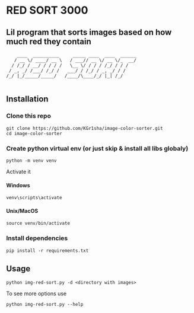 # RED SORT 3000
## Lil program that sorts images based on how much red they contain
```
    ____  __________     _____ ____  ____  ______
   / __ \/ ____/ __ \   / ___// __ \/ __ \/_  __/
  / /_/ / __/ / / / /   \__ \/ / / / /_/ / / /   
 / _, _/ /___/ /_/ /   ___/ / /_/ / _, _/ / /    
/_/ |_/_____/_____/   /____/\____/_/ |_| /_/     
                                                 
```
## Installation
### Clone this repo
 ```
 git clone https://github.com/KGr1sha/image-color-sorter.git
 cd image-color-sorter
 ```
### Create python virtual env (or just skip & install all libs globaly)
```
python -m venv venv
```
Activate it
#### Windows
```
venv\scripts\activate
```
#### Unix/MacOS
```
source venv/bin/activate
```

### Install dependencies
```
pip install -r requirements.txt
```
## Usage
```
python img-red-sort.py -d <directory with images>
```
To see more options use
```
python img-red-sort.py --help
```
